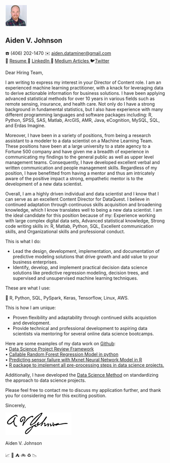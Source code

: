 ![](https://github.com/AVJdataminer/AVJdataminer.github.io/blob/master/pdfs/mini%20headshot.png)    
## Aiden V. Johnson
:phone: (406) 202-1470  :envelope: aiden.dataminer@gmail.com  
:scroll:  [Resume ](https://github.com/AVJdataminer/AVJdataminer.github.io/blob/master/Resume_AVJ_11_19_18_KE%20edits.pdf)  :link: [LinkedIn ](https://www.linkedin.com/in/aiden-v-johnson/ ):book: [Medium Articles ](https://medium.com/@aiden.dataminer):bird:[Twitter](https://twitter.com/aidenvjohnson)

Dear Hiring Team,

I am writing to express my interest in your Director of Content role. I am an experienced machine learning practitioner, with a knack for leveraging data to derive actionable information for business solutions.  I have been applying advanced statistical methods for over 10 years in various fields such as remote sensing, insurance, and health care. Not only do I have a strong background in fundamental statistics, but I also have experience with many different programming languages and software packages including: R, Python, SPSS, SAS, Matlab, ArcGIS, AMR, Java, eCognition, MySQL, SQL, and Erdas Imagine.

Moreover, I have been in a variety of positions, from being a research assistant to a modeler to a data scientist on a Machine Learning Team. These positions have been at a large university to a state agency to a Fortune 500 company and have given me a breadth of experience in communicating my findings to the general public as well as upper level management teams. Consequently, I have developed excellent verbal and written communication and people management skills. Regardless of my position, I have benefitted from having a mentor and thus am intricately aware of the positive impact a strong, empathetic mentor is to the development of a new data scientist. 

Overall, I am a highly driven individual and data scientist and I know that I can serve as an excellent Content Director for DataQuest. I believe in continued adaptation through continuous skills acquisition and broadening knowledge, which I know translates well to being a new data scientist. I am the ideal candidate for this position because of my:
Experience working with large complex digital data sets,
Advanced statistical knowledge,
Strong code writing skills in: R, Matlab, Python, SQL,
Excellent communication skills, and
Organizational skills and professional conduct.

This is what I do:
- Lead the design, development, implementation, and documentation of predictive modeling solutions that drive growth and add value to your business enterprises.
- Identify, develop, and implement practical decision data science solutions like predictive regression modeling, decision trees, and supervised and unsupervised machine learning techniques.

These are what I use:  

:wrench: R, Python, SQL, PySpark, Keras, Tensorflow, Linux, AWS.


This is how I am unique:

- Proven flexibility and adaptability through continued skills acquistion and development.
- Provide technical and professional development to aspiring data scientists via mentoring for several online data science bootcamps.

Here are some examples of my data work on [Github](https://github.com/AVJdataminer/):  
•  [Data Science Project Review Framework](https://github.com/AVJdataminer/Model_Review_Methods)  
• [Callable Random Forest Regression Model in python](https://github.com/AVJdataminer/WH)  
• [Predicting sensor failure with Mxnet Neural Network Model in R](https://github.com/AVJdataminer/Sensor)  
• [R package to implement all pre-processing steps in data science projects.](https://github.com/AVJdataminer/Squeaky)    

Additionally, I have developed the [Data Science Method](https://medium.com/@aiden.dataminer/the-data-science-method-dsm-data-collection-organization-and-definitions-d19b6ff141c4) on standardizing the approach to data science projects.

Please feel free to contact me to discuss my application further, and thank you for considering me for this exciting position.

Sincerely,

![](https://github.com/AVJdataminer/AVJdataminer.github.io/blob/master/pdfs/Aiden%20better%20signature.png)

Aiden V. Johnson

:chart_with_upwards_trend: :ski: :tent: :bike: :recycle: :chart_with_downwards_trend:
